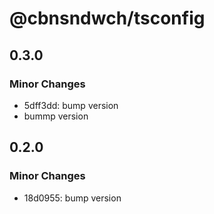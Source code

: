 # @cbnsndwch/tsconfig

## 0.3.0

### Minor Changes

-   5dff3dd: bump version
-   bummp version

## 0.2.0

### Minor Changes

-   18d0955: bump version
